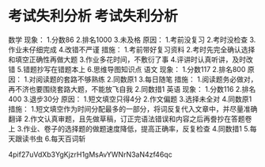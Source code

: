 # 考试失利分析 考试失利分析
数学
现象：
1.分数86
2.排名1000
3.未及格
原因：
1.考前没复习
2.考时没检查
3.作业未仔细完成
4.改错不严谨
措施：
1.考前带好复习资料
2.考时先完全确认选择和填空正确性再做大题
3.作业多花时间，不敷衍了事
4.评讲时认真听讲，及时改错
5.错题抄写在错题本上
6.思维导图知识点
语文
现象：
1.分数117
2.排名800
原因：
1.对阅读题的套路不够熟练
2.同数原1
3.每日随笔
措施：
1.阅读题务必做对，再不济也要围绕套路大题，不能放飞自我
2.同数措1
英语
现象：
1.分数116
2.排名400
3.退步30分
原因：
1.短文填空只得4分
2.作文偏题
3.选择未全对
4.同数原1
措施：
1.短文填空作为时间分配最多的一部分，将词反复代入文章中，并尽量准确翻译
2.作文认真审题，且先做草稿，订正完语法错误和内容之后再誊抄在答题卷上
3.作业、卷子的选择题的做题速度降低，提高正确率，反复检查
4.同数措1
5.每天跟读书虫
6.每天百词斩

4pif27uVdXb3YgKjzrH1gMsAvYWNrN3aN4zf46qc